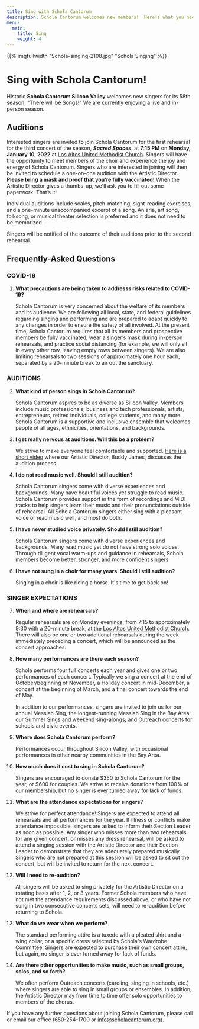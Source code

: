 ```yaml
---
title: Sing with Schola Cantorum
description: Schola Cantorum welcomes new members!  Here’s what you need to know.
menu:
  main:
    title: Sing
    weight: 4
---
```

{{% imgfullwidth "Schola-singing-2108.jpg" "Schola Singing" %}}

# Sing with Schola Cantorum!

Historic **Schola Cantorum Silicon Valley** welcomes new singers for its 58th season, "There will be Songs!" We are currently enjoying a live and in-person season.

<h2>Auditions</h2>
<p>Interested singers are invited to join Schola Cantorum for the first rehearsal for the third concert of the season, <b><i>Sacred Spaces</i></b>, at <b>7:15 PM</b> on <b>Monday, January 10, 2022</b> at <a href="https://www.laumc.org" target="_blank">Los Altos United Methodist Church</a>. Singers will have the opportunity to meet members of the choir and experience the joy and energy of Schola Cantorum. Singers who are interested in joining will then be invited to schedule a one-on-one audition with the Artistic Director. <b>Please bring a mask and proof that you&rsquo;re fully vaccinated!</b> When the Artistic Director gives a thumbs-up, we'll ask you to fill out some paperwork. That&rsquo;s it!</p>

<p>Individual auditions include scales, pitch-matching, sight-reading exercises, and a one-minute unaccompanied excerpt of a song. An aria, art song, folksong, or musical theater selection is preferred and it does not need to be memorized.</p>

<p>Singers will be notified of the outcome of their auditions prior to the second rehearsal.</p>

<h2>Frequently-Asked Questions</h2>
<h3>COVID-19</h3>
<ol type="1">
  <li><b>What precautions are being taken to addresss risks related to COVID-19?</b>
  <p>Schola Cantorum is very concerned about the welfare of its members and its audience. We are following all local, state, and federal guidelines regarding singing and performing and are prepared to adapt quickly to any changes in order to ensure the safety of all involved. At the present time, Schola Cantorum requires that all its members and prospective members be fully vaccinated, wear a singer’s mask during in-person rehearsals, and practice social distancing (for example, we will only sit in every other row, leaving empty rows between singers). We are also limiting rehearsals to two sessions of approximately one hour each, separated by a 20-minute break to air out the sanctuary.</p>
  </li>
  </ol>
  <h3>AUDITIONS</h3>
  <ol type="1" start="2">
  <li><b>What kind of person sings in Schola Cantorum?</b>
 <p>Schola Cantorum aspires to be as diverse as Silicon Valley. Members include music professionals, business and tech professionals, artists, entrepreneurs, retired individuals, college students, and many more. Schola Cantorum is a supportive and inclusive ensemble that welcomes people of all ages, ethnicities, orientations, and backgrounds.</p>
  </li>
  <li><b>I get really nervous at auditions. Will this be a problem?</b>
    <p>We strive to make everyone feel comfortable and supported. <a href="https://www.youtube.com/watch?v=V7l6XKY8YyI" target="_blank">Here is a short video</a> where our Artistic Director, Buddy James, discusses the audition process.</p>
  </li>
  <li><b>I do not read music well. Should I still audition?</b>
    <p>Schola Cantorum singers come with diverse experiences and backgrounds. Many have beautiful voices yet struggle to read music. Schola Cantorum provides support in the form of recordings and MIDI tracks to help singers learn their music and their pronunciations outside of rehearsal. All Schola Cantorum singers either sing with a pleasant voice or read music well, and most do both.</p>
  </li>
  <li><b>I have never studied voice privately. Should I still audition?</b>
    <p>Schola Cantorum singers come with diverse experiences and backgrounds. Many read music yet do not have strong solo voices. Through diligent vocal warm-ups and guidance in rehearsals, Schola members become better, stronger, and more confident singers.</p>
  </li>
  <li><b>I have not sung in a choir for many years. Should I still audition?</b>
    <p>Singing in a choir is like riding a horse. It's time to get back on!</p>
  </li>
  </ol>
  <h3>SINGER EXPECTATIONS</h3>
  <ol type="1" start="7">
  <li><b>When and where are rehearsals?</b>
    <p>Regular rehearsals are on Monday evenings, from 7:15 to approximately 9:30 with a 20-minute break, at the <a href="https://laumc.org" target="_blank">Los Altos United Methodist Church</a>. There will also be one or two additional rehearsals during the week immediately preceding a concert, which will be announced as the concert approaches.</p>
  </li>
  <li><b>How many performances are there each season?</b>
    <p>Schola performs four full concerts each year and gives one or two performances of each concert. Typically we sing a concert at the end of October/beginning of November, a Holiday concert in mid-December, a concert at the beginning of March, and a final concert towards the end of May.</p>
    <p>In addition to our performances, singers are invited to join us for our annual Messiah Sing, the longest-running Messiah Sing in the Bay Area; our Summer Sings and weekend sing-alongs; and Outreach concerts for schools and civic events.</p>
  </li>
  <li><b>Where does Schola Cantorum perform?</b>
    <p>Performances occur throughout Silicon Valley, with occasional performances in other nearby communities in the Bay Area.</p>
  </li>
  <li><b>How much does it cost to sing in Schola Cantorum?</b>
    <p>Singers are encouraged to donate $350 to Schola Cantorum for the year, or $600 for couples. We strive to receive donations from 100% of our membership, but no singer is ever turned away for lack of funds.</p>
  </li>
  <li><b>What are the attendance expectations for singers?</b>
    <p>We strive for perfect attendance! Singers are expected to attend all rehearsals and all performances for the year. If illness or conflicts make attendance impossible, singers are asked to inform their Section Leader as soon as possible. Any singer who misses more than two rehearsals for any given concert, or misses any dress rehearsal, will be asked to attend a singing session with the Artistic Director and their Section Leader to demonstrate that they are adequately prepared musically. Singers who are not prepared at this session will be asked to sit out the concert, but will be invited to return for the next concert.</p>
  </li>
  <li><b>Will I need to re-audition?</b>
    <p>All singers will be asked to sing privately for the Artistic Director on a rotating basis after 1, 2, or 3 years. Former Schola members who have not met the attendance requirements discussed above, or who have not sung in two consecutive concerts sets, will need to re-audition before returning to Schola.</p>
  </li>
  <li><b>What do we wear when we perform?</b>
  <p>The standard performing attire is a tuxedo with a pleated shirt and a wing collar, or a specific dress selected by Schola's Wardrobe Committee. Singers are expected to purchase their own concert attire, but again, no singer is ever turned away for lack of funds.</p>
  </li>
  <li><b>Are there other opportunities to make music, such as small groups, solos, and so forth?</b>
    <p>We often perform Outreach concerts (caroling, singing in schools, etc.) where singers are able to sing in small groups or ensembles. In addition, the Artistic Director may from time to time offer solo opportunities to members of the chorus.</p>
  </li>
  </ol>

If you have any further questions about joining Schola Cantorum, please call or email
our office (650-254-1700 or <info@scholacantorum.org>).
